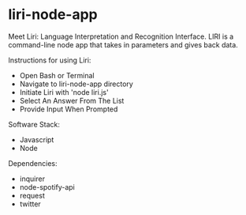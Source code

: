 # liri-node-app

Meet Liri: Language Interpretation and Recognition Interface. LIRI is a command-line node app that takes in parameters and gives back data.

Instructions for using Liri:
  - Open Bash or Terminal
  - Navigate to liri-node-app directory
  - Initiate Liri with 'node liri.js'
  - Select An Answer From The List
  - Provide Input When Prompted

    
Software Stack:
  - Javascript
  - Node


Dependencies:
  - inquirer
  - node-spotify-api
  - request
  - twitter
